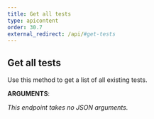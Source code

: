 ```yaml
---
title: Get all tests
type: apicontent
order: 30.7
external_redirect: /api/#get-tests
---
```


## Get all tests

Use this method to get a list of all existing tests.

**ARGUMENTS**:

*This endpoint takes no JSON arguments.*
